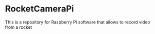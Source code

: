 # RocketCameraPi
This is a repository for Raspberry Pi software that allows to record video from a rocket
